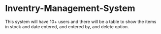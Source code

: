 # Inventry-Management-System
This system will have 10+ users and there will be a table to show the items in stock and date entered, and entered by, and delete option.
